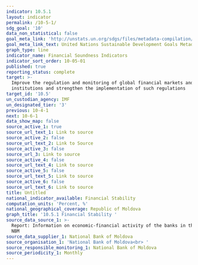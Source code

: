 ```yaml
---
indicator: 10.5.1
layout: indicator
permalink: /10-5-1/
sdg_goal: '10'
data_non_statistical: false
goal_meta_link: 'http://unstats.un.org/sdgs/files/metadata-compilation/Metadata-Goal-10.pdf'
goal_meta_link_text: United Nations Sustainable Development Goals Metadata (pdf 564kB)
graph_type: line
indicator_name: Financial Soundness Indicators
indicator_sort_order: 10-05-01
published: true
reporting_status: complete
target: >-
  Improve the regulation and monitoring of global financial markets and
  institutions and strengthen the implementation of such regulations
target_id: '10.5'
un_custodian_agency: IMF
un_designated_tier: '3'
previous: 10-4-1
next: 10-6-1
data_show_map: false
source_active_1: true
source_url_text_1: Link to source
source_active_2: false
source_url_text_2: Link to Source
source_active_3: false
source_url_3: Link to source
source_active_4: false
source_url_text_4: Link to source
source_active_5: false
source_url_text_5: Link to source
source_active_6: false
source_url_text_6: Link to source
title: Untitled
national_indicator_available: Financial Stability
computation_units: 'Percent, %'
national_geographical_coverage: Republic of Moldova
graph_title: '10.5.1 Financial Stability '
source_data_source_1: >-
  Report: Information on economic-financial activity of the banks in the RM -
  NBM   
source_data_supplier_1: National Bank of Moldova
source_organisation_1: 'National Bank of Moldova<br> '
source_responsible_monitoring_1: National Bank of Moldova
source_periodicity_1: Monthly
---
```

